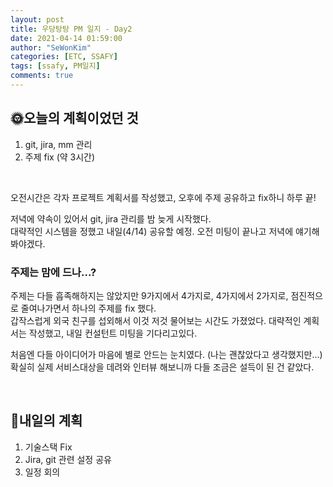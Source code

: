 ```yaml
---
layout: post
title: 우당탕탕 PM 일지 - Day2 
date: 2021-04-14 01:59:00
author: "SeWonKim"
categories: [ETC, SSAFY]
tags: [ssafy, PM일지]
comments: true
---
```


## 🌞오늘의 계획이었던 것

1. git, jira, mm 관리
2. 주제 fix (약 3시간)

&nbsp;

오전시간은 각자 프로젝트 계획서를 작성했고, 오후에 주제 공유하고 fix하니 하루 끝!

저녁에 약속이 있어서 git, jira 관리를 밤 늦게 시작했다.      
대략적인 시스템을 정했고 내일(4/14) 공유할 예정. 오전 미팅이 끝나고 저녁에 얘기해봐야겠다.


### 주제는 맘에 드나...?

주제는 다들 흡족해하지는 않았지만 9가지에서 4가지로, 4가지에서 2가지로, 점진적으로 줄여나가면서 하나의 주제를 fix 했다.       
갑작스럽게 외국 친구를 섭외해서 이것 저것 물어보는 시간도 가졌었다. 대략적인 계획서는 작성했고, 내일 컨설턴트 미팅을 기다리고있다.

처음엔 다들 아이디어가 마음에 별로 안드는 눈치였다. (나는 괜찮았다고 생각했지만...)     
확실히 실제 서비스대상을 데려와 인터뷰 해보니까 다들 조금은 설득이 된 건 같았다.

&nbsp;
&nbsp;


## 🌝내일의 계획

1. 기술스택 Fix
2. Jira, git 관련 설정 공유
3. 일정 회의 

&nbsp;
&nbsp;
